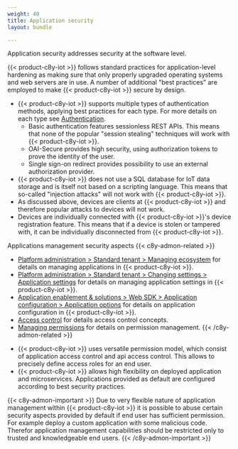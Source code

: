 ```yaml
---
weight: 40
title: Application security
layout: bundle

---
```


Application security addresses security at the software level.

{{< product-c8y-iot >}} follows standard practices for application-level hardening as making sure that only properly upgraded operating systems and web servers are in use. A number of additional "best practices" are employed to make {{< product-c8y-iot >}} secure by design.

* {{< product-c8y-iot >}} supports multiple types of authentication methods, applying best practices for each type. For more details on each type see [Authentication](/authentication/basic-settings/).
  * Basic authentication features sessionless REST APIs. This means that none of the popular "session stealing" techniques will work with {{< product-c8y-iot >}}.
  * OAI-Secure provides high security, using authorization tokens to prove the identity of the user.
  * Single sign-on redirect provides possibility to use an external authorization provider.
* {{< product-c8y-iot >}} does not use a SQL database for IoT data storage and is itself not based on a scripting language. This means that so-called "injection attacks" will not work with {{< product-c8y-iot >}}.
* As discussed above, devices are clients at {{< product-c8y-iot >}} and therefore popular attacks to devices will not work.
* Devices are individually connected with {{< product-c8y-iot >}}'s device registration feature. This means that if a device is stolen or tampered with, it can be individually disconnected from {{< product-c8y-iot >}}.

Applications management security aspects
{{< c8y-admon-related >}}
- [Platform administration > Standard tenant > Managing ecosystem](/standard-tenant/ecosystem/) for details on managing applications in {{< product-c8y-iot >}}.
- [Platform administration > Standard tenant > Changing settings > Application settings](/standard-tenant/changing-settings/) for details on managing application settings in {{< product-c8y-iot >}}.
- [Application enablement & solutions > Web SDK > Application configuration > Application options](/web/application-configuration/#application-options) for details on application configuration in {{< product-c8y-iot >}}.
- [Access control](/concepts/security/#access-control) for details access control concepts.
- [Managing permissions](/standard-tenant/managing-permissions/) for details on permission management.
{{< /c8y-admon-related >}}

* {{< product-c8y-iot >}} uses versatile permission model, which consist of application access control and api access control. This allows to precisely define access roles for an end user.
* {{< product-c8y-iot >}} allows high flexibility on deployed application and microservices. Applications provided as default are configured according to best security practices.

{{< c8y-admon-important >}}
Due to very flexible nature of application management within {{< product-c8y-iot >}} it is possible to abuse certain security aspects provided by default if end user has sufficient permission. For example deploy a custom application with some malicious code. Therefor application management capabilities should be restricted only to trusted and knowledgeable end users.
{{< /c8y-admon-important >}}

